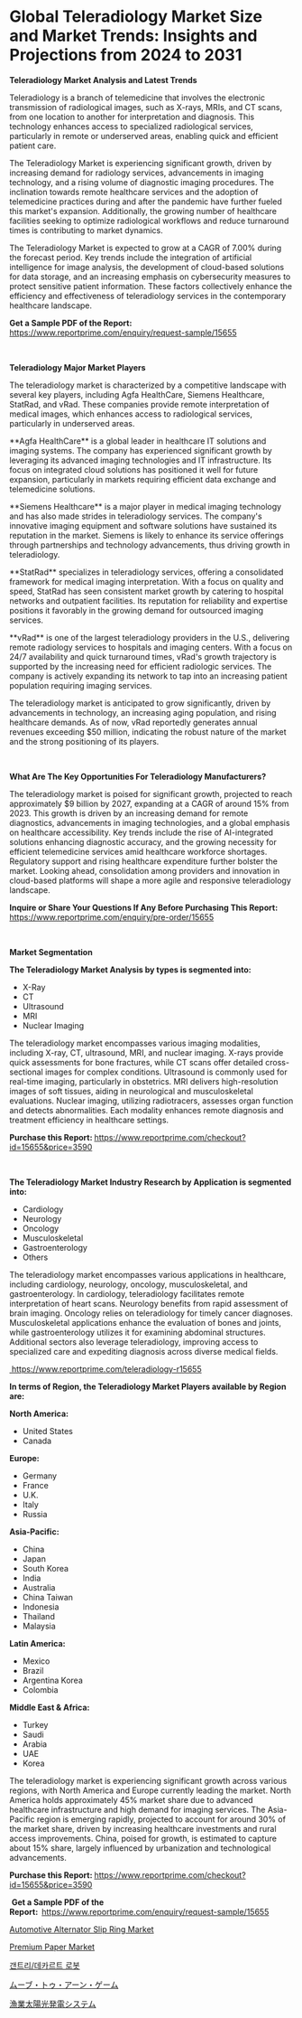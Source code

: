 <p><h1>Global Teleradiology Market Size and Market Trends: Insights and Projections from 2024 to 2031</h1></p><p><strong>Teleradiology Market Analysis and Latest Trends</strong></p>
<p><p>Teleradiology is a branch of telemedicine that involves the electronic transmission of radiological images, such as X-rays, MRIs, and CT scans, from one location to another for interpretation and diagnosis. This technology enhances access to specialized radiological services, particularly in remote or underserved areas, enabling quick and efficient patient care.</p><p>The Teleradiology Market is experiencing significant growth, driven by increasing demand for radiology services, advancements in imaging technology, and a rising volume of diagnostic imaging procedures. The inclination towards remote healthcare services and the adoption of telemedicine practices during and after the pandemic have further fueled this market's expansion. Additionally, the growing number of healthcare facilities seeking to optimize radiological workflows and reduce turnaround times is contributing to market dynamics.</p><p>The Teleradiology Market is expected to grow at a CAGR of 7.00% during the forecast period. Key trends include the integration of artificial intelligence for image analysis, the development of cloud-based solutions for data storage, and an increasing emphasis on cybersecurity measures to protect sensitive patient information. These factors collectively enhance the efficiency and effectiveness of teleradiology services in the contemporary healthcare landscape.</p></p>
<p><strong>Get a Sample PDF of the Report:&nbsp;</strong> <a href="https://www.reportprime.com/enquiry/request-sample/15655">https://www.reportprime.com/enquiry/request-sample/15655</a></p>
<p>&nbsp;</p>
<p><strong>Teleradiology Major Market Players</strong></p>
<p><p>The teleradiology market is characterized by a competitive landscape with several key players, including Agfa HealthCare, Siemens Healthcare, StatRad, and vRad. These companies provide remote interpretation of medical images, which enhances access to radiological services, particularly in underserved areas.</p><p>**Agfa HealthCare** is a global leader in healthcare IT solutions and imaging systems. The company has experienced significant growth by leveraging its advanced imaging technologies and IT infrastructure. Its focus on integrated cloud solutions has positioned it well for future expansion, particularly in markets requiring efficient data exchange and telemedicine solutions.</p><p>**Siemens Healthcare** is a major player in medical imaging technology and has also made strides in teleradiology services. The company's innovative imaging equipment and software solutions have sustained its reputation in the market. Siemens is likely to enhance its service offerings through partnerships and technology advancements, thus driving growth in teleradiology.</p><p>**StatRad** specializes in teleradiology services, offering a consolidated framework for medical imaging interpretation. With a focus on quality and speed, StatRad has seen consistent market growth by catering to hospital networks and outpatient facilities. Its reputation for reliability and expertise positions it favorably in the growing demand for outsourced imaging services.</p><p>**vRad** is one of the largest teleradiology providers in the U.S., delivering remote radiology services to hospitals and imaging centers. With a focus on 24/7 availability and quick turnaround times, vRad's growth trajectory is supported by the increasing need for efficient radiologic services. The company is actively expanding its network to tap into an increasing patient population requiring imaging services.</p><p>The teleradiology market is anticipated to grow significantly, driven by advancements in technology, an increasing aging population, and rising healthcare demands. As of now, vRad reportedly generates annual revenues exceeding $50 million, indicating the robust nature of the market and the strong positioning of its players.</p></p>
<p>&nbsp;</p>
<p><strong>What Are The Key Opportunities For Teleradiology Manufacturers?</strong></p>
<p><p>The teleradiology market is poised for significant growth, projected to reach approximately $9 billion by 2027, expanding at a CAGR of around 15% from 2023. This growth is driven by an increasing demand for remote diagnostics, advancements in imaging technologies, and a global emphasis on healthcare accessibility. Key trends include the rise of AI-integrated solutions enhancing diagnostic accuracy, and the growing necessity for efficient telemedicine services amid healthcare workforce shortages. Regulatory support and rising healthcare expenditure further bolster the market. Looking ahead, consolidation among providers and innovation in cloud-based platforms will shape a more agile and responsive teleradiology landscape.</p></p>
<p><strong>Inquire or Share Your Questions If Any Before Purchasing This Report:</strong> <a href="https://www.reportprime.com/enquiry/pre-order/15655">https://www.reportprime.com/enquiry/pre-order/15655</a></p>
<p>&nbsp;</p>
<p><strong>Market Segmentation</strong></p>
<p><strong>The Teleradiology Market Analysis by types is segmented into:</strong></p>
<p><ul><li>X-Ray</li><li>CT</li><li>Ultrasound</li><li>MRI</li><li>Nuclear Imaging</li></ul></p>
<p><p>The teleradiology market encompasses various imaging modalities, including X-ray, CT, ultrasound, MRI, and nuclear imaging. X-rays provide quick assessments for bone fractures, while CT scans offer detailed cross-sectional images for complex conditions. Ultrasound is commonly used for real-time imaging, particularly in obstetrics. MRI delivers high-resolution images of soft tissues, aiding in neurological and musculoskeletal evaluations. Nuclear imaging, utilizing radiotracers, assesses organ function and detects abnormalities. Each modality enhances remote diagnosis and treatment efficiency in healthcare settings.</p></p>
<p><strong>Purchase this Report:&nbsp;</strong><a href="https://www.reportprime.com/checkout?id=15655&price=3590">https://www.reportprime.com/checkout?id=15655&price=3590</a></p>
<p>&nbsp;</p>
<p><strong>The Teleradiology Market Industry Research by Application is segmented into:</strong></p>
<p><ul><li>Cardiology</li><li>Neurology</li><li>Oncology</li><li>Musculoskeletal</li><li>Gastroenterology</li><li>Others</li></ul></p>
<p><p>The teleradiology market encompasses various applications in healthcare, including cardiology, neurology, oncology, musculoskeletal, and gastroenterology. In cardiology, teleradiology facilitates remote interpretation of heart scans. Neurology benefits from rapid assessment of brain imaging. Oncology relies on teleradiology for timely cancer diagnoses. Musculoskeletal applications enhance the evaluation of bones and joints, while gastroenterology utilizes it for examining abdominal structures. Additional sectors also leverage teleradiology, improving access to specialized care and expediting diagnosis across diverse medical fields.</p></p>
<p><a href="https://www.reportprime.com/teleradiology-r15655">&nbsp;https://www.reportprime.com/teleradiology-r15655</a></p>
<p><strong>In terms of Region, the Teleradiology Market Players available by Region are:</strong></p>
<p>
    <p> <strong> North America: </strong>
        <ul>
            <li>United States</li>
            <li>Canada</li>
        </ul>
        </p> 
    <p> <strong> Europe: </strong>
        <ul>
            <li>Germany</li>
            <li>France</li>
            <li>U.K.</li>
            <li>Italy</li>
            <li>Russia</li>
        </ul>
        </p> 
    <p> <strong> Asia-Pacific: </strong>
        <ul>
            <li>China</li>
            <li>Japan</li>
            <li>South Korea</li>
            <li>India</li>
            <li>Australia</li>
            <li>China Taiwan</li>
            <li>Indonesia</li>
            <li>Thailand</li>
            <li>Malaysia</li>
        </ul>
        </p> 
    <p> <strong> Latin America: </strong>
        <ul>
            <li>Mexico</li>
            <li>Brazil</li>
            <li>Argentina Korea</li>
            <li>Colombia</li>
        </ul>
        </p> 
    <p> <strong> Middle East & Africa: </strong>
        <ul>
            <li>Turkey</li>
            <li>Saudi</li>
            <li>Arabia</li>
            <li>UAE</li>
            <li>Korea</li>
        </ul>
    </p>
    </p>
<p><p>The teleradiology market is experiencing significant growth across various regions, with North America and Europe currently leading the market. North America holds approximately 45% market share due to advanced healthcare infrastructure and high demand for imaging services. The Asia-Pacific region is emerging rapidly, projected to account for around 30% of the market share, driven by increasing healthcare investments and rural access improvements. China, poised for growth, is estimated to capture about 15% share, largely influenced by urbanization and technological advancements.</p></p>
<p><strong>Purchase this Report: </strong><a href="https://www.reportprime.com/checkout?id=15655&price=3590">https://www.reportprime.com/checkout?id=15655&price=3590</a></p>
<p>&nbsp;<strong>Get a Sample PDF of the Report:&nbsp;&nbsp;</strong><a href="https://www.reportprime.com/enquiry/request-sample/15655">https://www.reportprime.com/enquiry/request-sample/15655</a></p>
<p><strong></strong></p>
<p><p><a href="https://issuu.com/reportprime-2/docs/automotive-alternator-slip-ring-mar_cac56e6b968cee">Automotive Alternator Slip Ring Market</a></p><p><a href="https://medium.com/@samantha.welch56767/the-premium-paper-market-insights-report-offers-an-in-depth-and-thorough-analysis-of-the-market-69e85897166b">Premium Paper Market</a></p><p><a href="https://medium.com/@melodyfunk1988/%EC%84%B8%EA%B3%84-gantry-cartesian-robots-market-%EC%9D%80-2024%EC%97%90%EC%84%9C-2031%EB%A1%9C-%EC%97%B0%ED%8F%89%EA%B7%A0-%EC%A6%9D%EA%B0%80%EC%9C%A8%EC%9D%84-%EB%B3%B4%EC%9D%BC-%EA%B2%83%EC%9C%BC%EB%A1%9C-%EC%98%88%EC%83%81%EB%90%A9%EB%8B%88%EB%8B%A4-2e3852d2fd22">갠트리/데카르트 로봇</a></p><p><a href="https://medium.com/@sheilabruen2023/move-to-earn-games-market-%E3%81%AF-%E3%82%B3%E3%82%B9%E3%83%88%E7%AE%A1%E7%90%86%E3%81%A8%E5%8A%B9%E7%8E%87%E5%90%91%E4%B8%8A%E3%82%92%E5%84%AA%E5%85%88%E3%81%97%E3%81%BE%E3%81%99-%E3%81%95%E3%82%89%E3%81%AB-%E5%A0%B1%E5%91%8A%E6%9B%B8%E3%81%AF%E5%B8%82%E5%A0%B4%E3%81%AE%E9%9C%80%E8%A6%81%E9%9D%A2%E3%81%A8%E4%BE%9B%E7%B5%A6%E9%9D%A2%E3%81%AE%E4%B8%A1%E6%96%B9%E3%82%92%E3%82%AB%E3%83%90%E3%83%BC%E3%81%97%E3%81%A6%E3%81%84%E3%81%BE%E3%81%99-move-to-earn-games-3beb32901d71">ムーブ・トゥ・アーン・ゲーム</a></p><p><a href="https://medium.com/@sheilabruen2023/fishery-pv-system-market-%E3%81%AF-%E3%82%B3%E3%82%B9%E3%83%88%E7%AE%A1%E7%90%86%E3%81%A8%E5%8A%B9%E7%8E%87%E5%90%91%E4%B8%8A%E3%82%92%E5%84%AA%E5%85%88%E3%81%97%E3%81%BE%E3%81%99-%E3%81%95%E3%82%89%E3%81%AB-%E5%A0%B1%E5%91%8A%E6%9B%B8%E3%81%AF%E5%B8%82%E5%A0%B4%E3%81%AE%E9%9C%80%E8%A6%81%E9%9D%A2%E3%81%A8%E4%BE%9B%E7%B5%A6%E9%9D%A2%E3%81%AE%E4%B8%A1%E6%96%B9%E3%82%92%E3%82%AB%E3%83%90%E3%83%BC%E3%81%97%E3%81%A6%E3%81%84%E3%81%BE%E3%81%99-fishery-pv-system-%E5%B8%82%E5%A0%B4%E3%81%AF-5352bf87aebe">漁業太陽光発電システム</a></p></p>